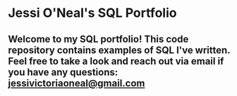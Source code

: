 # Jessi O'Neal's SQL Portfolio

## Welcome to my SQL portfolio! This code repository contains examples of SQL I've written. Feel free to take a look and reach out via email if you have any questions: jessivictoriaoneal@gmail.com
